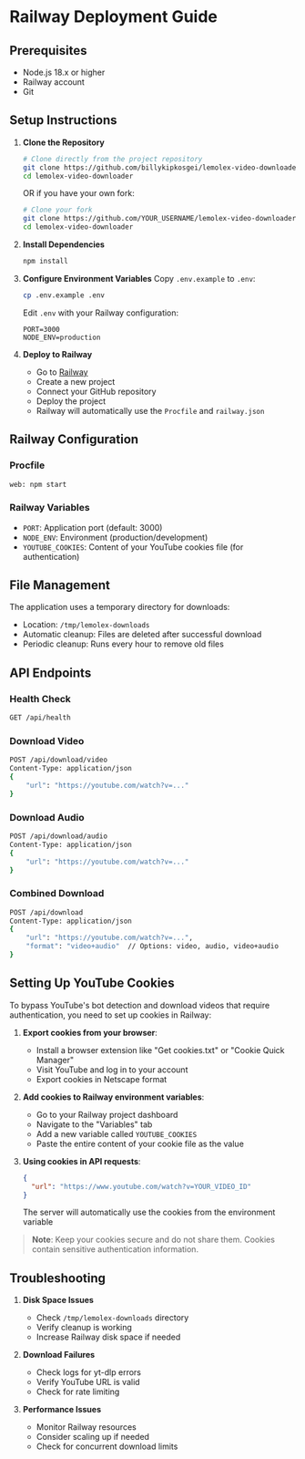# Railway Deployment Guide

## Prerequisites
- Node.js 18.x or higher
- Railway account
- Git

## Setup Instructions

1. **Clone the Repository**
   ```bash
   # Clone directly from the project repository
   git clone https://github.com/billykipkosgei/lemolex-video-downloader.git
   cd lemolex-video-downloader
   ```

   OR if you have your own fork:
   ```bash
   # Clone your fork
   git clone https://github.com/YOUR_USERNAME/lemolex-video-downloader.git
   cd lemolex-video-downloader
   ```

2. **Install Dependencies**
   ```bash
   npm install
   ```

3. **Configure Environment Variables**
   Copy `.env.example` to `.env`:
   ```bash
   cp .env.example .env
   ```

   Edit `.env` with your Railway configuration:
   ```
   PORT=3000
   NODE_ENV=production
   ```

4. **Deploy to Railway**
   - Go to [Railway](https://railway.app)
   - Create a new project
   - Connect your GitHub repository
   - Deploy the project
   - Railway will automatically use the `Procfile` and `railway.json`

## Railway Configuration

### Procfile
```bash
web: npm start
```

### Railway Variables
- `PORT`: Application port (default: 3000)
- `NODE_ENV`: Environment (production/development)
- `YOUTUBE_COOKIES`: Content of your YouTube cookies file (for authentication)

## File Management

The application uses a temporary directory for downloads:
- Location: `/tmp/lemolex-downloads`
- Automatic cleanup: Files are deleted after successful download
- Periodic cleanup: Runs every hour to remove old files

## API Endpoints

### Health Check
```bash
GET /api/health
```

### Download Video
```bash
POST /api/download/video
Content-Type: application/json
{
    "url": "https://youtube.com/watch?v=..."
}
```

### Download Audio
```bash
POST /api/download/audio
Content-Type: application/json
{
    "url": "https://youtube.com/watch?v=..."
}
```

### Combined Download
```bash
POST /api/download
Content-Type: application/json
{
    "url": "https://youtube.com/watch?v=...",
    "format": "video+audio"  // Options: video, audio, video+audio
}
```

## Setting Up YouTube Cookies

To bypass YouTube's bot detection and download videos that require authentication, you need to set up cookies in Railway:

1. **Export cookies from your browser**:
   - Install a browser extension like "Get cookies.txt" or "Cookie Quick Manager"
   - Visit YouTube and log in to your account
   - Export cookies in Netscape format

2. **Add cookies to Railway environment variables**:
   - Go to your Railway project dashboard
   - Navigate to the "Variables" tab
   - Add a new variable called `YOUTUBE_COOKIES`
   - Paste the entire content of your cookie file as the value

3. **Using cookies in API requests**:
   ```json
   {
     "url": "https://www.youtube.com/watch?v=YOUR_VIDEO_ID"
   }
   ```
   The server will automatically use the cookies from the environment variable

> **Note**: Keep your cookies secure and do not share them. Cookies contain sensitive authentication information.

## Troubleshooting

1. **Disk Space Issues**
   - Check `/tmp/lemolex-downloads` directory
   - Verify cleanup is working
   - Increase Railway disk space if needed

2. **Download Failures**
   - Check logs for yt-dlp errors
   - Verify YouTube URL is valid
   - Check for rate limiting

3. **Performance Issues**
   - Monitor Railway resources
   - Consider scaling up if needed
   - Check for concurrent download limits
